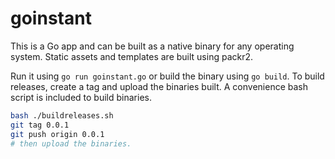 # goinstant

This is a Go app and can be built as a native binary for any operating system. Static assets and templates are built using packr2. 

Run it using `go run goinstant.go` or build the binary using `go build`. To build releases, create a tag and upload the binaries built. A convenience bash script is included to build binaries. 

```sh
bash ./buildreleases.sh
git tag 0.0.1
git push origin 0.0.1
# then upload the binaries.
```
